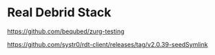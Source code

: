 # Real Debrid Stack

https://github.com/bequbed/zurg-testing

https://github.com/systr0/rdt-client/releases/tag/v2.0.39-seedSymlink

